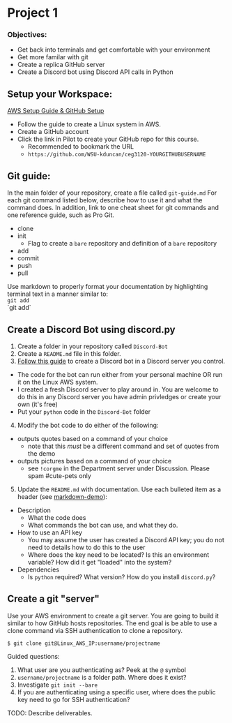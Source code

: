 # Project 1

### Objectives:

- Get back into terminals and get comfortable with your environment
- Get more familar with git
- Create a replica GitHub server
- Create a Discord bot using Discord API calls in Python

## Setup your Workspace:

[AWS Setup Guide & GitHub Setup](../../AWS-Setup-Guide.md)

- Follow the guide to create a Linux system in AWS.
- Create a GitHub account
- Click the link in Pilot to create your GitHub repo for this course.
  - Recommended to bookmark the URL
  - `https://github.com/WSU-kduncan/ceg3120-YOURGITHUBUSERNAME`

## Git guide:

In the main folder of your repository, create a file called `git-guide.md` For each git command listed below, describe how to use it and what the command does. In addition, link to one cheat sheet for git commands and one reference guide, such as Pro Git.

- clone
- init
  - Flag to create a `bare` repository and definition of a `bare` repository
- add
- commit
- push
- pull

Use markdown to properly format your documentation by highlighting terminal text in a manner similar to:  
`git add`  
\`git add\`

## Create a Discord Bot using discord.py

1. Create a folder in your repository called `Discord-Bot`
2. Create a `README.md` file in this folder.
3. [Follow this guide](https://realpython.com/how-to-make-a-discord-bot-python/) to create a Discord bot in a Discord server you control.

- The code for the bot can run either from your personal machine OR run it on the Linux AWS system.
- I created a fresh Discord server to play around in. You are welcome to do this in any Discord server you have admin privledges or create your own (it's free)
- Put your `python` code in the `Discord-Bot` folder

4. Modify the bot code to do either of the following:

- outputs quotes based on a command of your choice
  - note that this _must_ be a different command and set of quotes from the demo
- outputs pictures based on a command of your choice
  - see `!corgme` in the Department server under Discussion. Please spam #cute-pets only

5. Update the `README.md` with documentation. Use each bulleted item as a header (see [markdown-demo](../../markdown-demo.md)):

- Description
  - What the code does
  - What commands the bot can use, and what they do.
- How to use an API key
  - You may assume the user has created a Discord API key; you do not need to details how to do this to the user
  - Where does the key need to be located? Is this an environment variable? How did it get "loaded" into the system?
- Dependencies
  - Is `python` required? What version? How do you install `discord.py`?

## Create a git "server"

Use your AWS environment to create a git server. You are going to build it similar to how GitHub hosts repositories. The end goal is be able to use a clone command via SSH authentication to clone a repository.

```
$ git clone git@Linux_AWS_IP:username/projectname
```

Guided questions:

1. What user are you authenticating as? Peek at the `@` symbol
2. `username/projectname` is a folder path. Where does it exist?
3. Investigate `git init --bare`
4. If you are authenticating using a specific user, where does the public key need to go for SSH authentication?

TODO: Describe deliverables.
